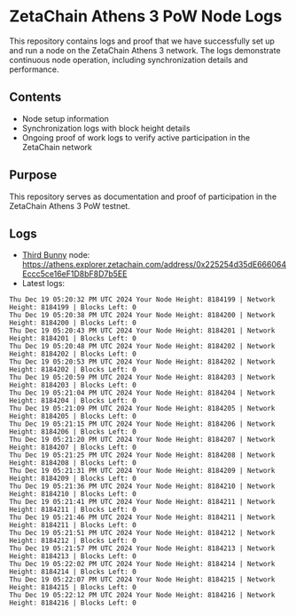 # ZetaChain Athens 3 PoW Node Logs
This repository contains logs and proof that we have successfully set up and run a node on the ZetaChain Athens 3 network. The logs demonstrate continuous node operation, including synchronization details and performance.

## Contents
- Node setup information
- Synchronization logs with block height details
- Ongoing proof of work logs to verify active participation in the ZetaChain network

## Purpose
This repository serves as documentation and proof of participation in the ZetaChain Athens 3 PoW testnet.

## Logs

- [Third Bunny](https://thirdbunny.xyz/) node: https://athens.explorer.zetachain.com/address/0x225254d35dE666064Eccc5ce16eF1D8bF8D7b5EE
- Latest logs:
```
Thu Dec 19 05:20:32 PM UTC 2024 Your Node Height: 8184199 | Network Height: 8184199 | Blocks Left: 0
Thu Dec 19 05:20:38 PM UTC 2024 Your Node Height: 8184200 | Network Height: 8184200 | Blocks Left: 0
Thu Dec 19 05:20:43 PM UTC 2024 Your Node Height: 8184201 | Network Height: 8184201 | Blocks Left: 0
Thu Dec 19 05:20:48 PM UTC 2024 Your Node Height: 8184202 | Network Height: 8184202 | Blocks Left: 0
Thu Dec 19 05:20:53 PM UTC 2024 Your Node Height: 8184202 | Network Height: 8184202 | Blocks Left: 0
Thu Dec 19 05:20:59 PM UTC 2024 Your Node Height: 8184203 | Network Height: 8184203 | Blocks Left: 0
Thu Dec 19 05:21:04 PM UTC 2024 Your Node Height: 8184204 | Network Height: 8184204 | Blocks Left: 0
Thu Dec 19 05:21:09 PM UTC 2024 Your Node Height: 8184205 | Network Height: 8184205 | Blocks Left: 0
Thu Dec 19 05:21:15 PM UTC 2024 Your Node Height: 8184206 | Network Height: 8184206 | Blocks Left: 0
Thu Dec 19 05:21:20 PM UTC 2024 Your Node Height: 8184207 | Network Height: 8184207 | Blocks Left: 0
Thu Dec 19 05:21:25 PM UTC 2024 Your Node Height: 8184208 | Network Height: 8184208 | Blocks Left: 0
Thu Dec 19 05:21:31 PM UTC 2024 Your Node Height: 8184209 | Network Height: 8184209 | Blocks Left: 0
Thu Dec 19 05:21:36 PM UTC 2024 Your Node Height: 8184210 | Network Height: 8184210 | Blocks Left: 0
Thu Dec 19 05:21:41 PM UTC 2024 Your Node Height: 8184211 | Network Height: 8184211 | Blocks Left: 0
Thu Dec 19 05:21:46 PM UTC 2024 Your Node Height: 8184211 | Network Height: 8184211 | Blocks Left: 0
Thu Dec 19 05:21:51 PM UTC 2024 Your Node Height: 8184212 | Network Height: 8184212 | Blocks Left: 0
Thu Dec 19 05:21:57 PM UTC 2024 Your Node Height: 8184213 | Network Height: 8184213 | Blocks Left: 0
Thu Dec 19 05:22:02 PM UTC 2024 Your Node Height: 8184214 | Network Height: 8184214 | Blocks Left: 0
Thu Dec 19 05:22:07 PM UTC 2024 Your Node Height: 8184215 | Network Height: 8184215 | Blocks Left: 0
Thu Dec 19 05:22:12 PM UTC 2024 Your Node Height: 8184216 | Network Height: 8184216 | Blocks Left: 0
```
